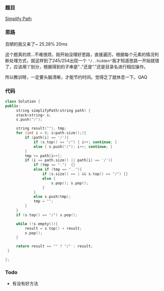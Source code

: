 ### 题目
[Simplify Path](https://leetcode-cn.com/problems/simplify-path/submissions/)
### 思路
丑陋的我又来了~  25.28% 20ms

这个题真的烦...不难很烦，刚开始没理好思路，直接遍历，根据每个元素的情况判断处理方式，就这样到了245/254出现一个
```"/..hidden"```我才知道思路一开始就错了，应该用'/'划分，根据得到的子串是".."还是"."还是目录名进行相应操作。


所以教训呀，一定要头脑清晰，才能节约时间。觉得乏了就休息一下。QAQ
### 代码
```c++
class Solution {
public:
     string simplifyPath(string path) {
	 stack<string> s;
	 s.push("/");

	 string result(""), tmp;
	 for (int i = 0; i<path.size();){
		 if (path[i] == '/'){
			 if (s.top() == "/") { i++; continue; }
			 else { s.push("/"); i++; continue; }
		 }
		 tmp += path[i++];
		 if (i == path.size() || path[i] == '/'){
			 if (tmp == ".")  {}
			 else if (tmp == ".."){
				 if (s.size() == 1 && s.top() == "/") {}
				 else {
					 s.pop(); s.pop(); 
				 }
			 }
			 else s.push(tmp);
			 tmp = "";
		 }
	 }
	 if (s.top() == "/") s.pop();

	 while (!s.empty()){
		 result = s.top() + result;
		 s.pop();
	 }

	 return result == "" ? "/" : result;
 } 

};
```
### Todo 
+ 有没有好方法
